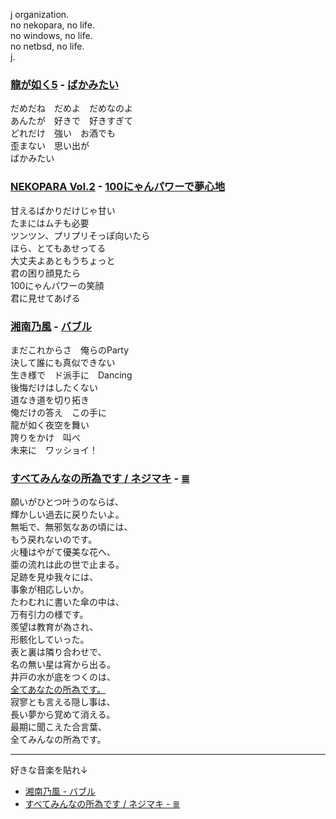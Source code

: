 j organization.  
no nekopara, no life.  
no windows, no life.  
no netbsd, no life.  
j.

### [龍が如く5](https://ryu-ga-gotoku.com/five/) - [ばかみたい](https://www.youtube.com/watch?v=ZSBnCOGj2t4)
だめだね　だめよ　だめなのよ  
あんたが　好きで　好きすぎて  
どれだけ　強い　お酒でも  
歪まない　思い出が  
ばかみたい

### [NEKOPARA Vol.2](http://pc.nekopara.com/vol/vol02.html) - [100にゃんパワーで夢心地](https://www.youtube.com/watch?v=3fd0mxW_EeI)
甘えるばかりだけじゃ甘い  
たまにはムチも必要  
ツンツン、プリプリそっぽ向いたら  
ほら、とてもあせってる  
大丈夫よあともうちょっと  
君の困り顔見たら  
100にゃんパワーの笑顔  
君に見せてあげる   

### [湘南乃風](https://www.134r.com/) - [バブル](https://www.youtube.com/watch?v=wcjvmvTv88U)
まだこれからさ　俺らのParty  
決して誰にも真似できない  
生き様で　ド派手に　Dancing  
後悔だけはしたくない  
道なき道を切り拓き  
俺だけの答え　この手に  
龍が如く夜空を舞い  
誇りをかけ　叫べ  
未来に　ワッショイ！  

### [すべてみんなの所為です / ネジマキ](https://www.youtube.com/channel/UCdrPudEZsBLKc-FQ4jUm42A) - [≣](https://www.youtube.com/watch?v=JzC1fMy01eo)
願いがひとつ叶うのならば、  
輝かしい過去に戻りたいよ。  
無垢で、無邪気なあの頃には、  
もう戻れないのです。  
火種はやがて優美な花へ、  
亜の流れは此の世で止まる。  
足跡を見ゆ我々には、  
事象が相応しいか。  
たわむれに書いた傘の中は、  
万有引力の様です。  
羨望は教育が為され、  
形骸化していった。  
表と裏は隣り合わせで、  
名の無い星は宵から出る。  
井戸の水が底をつくのは、  
[全てあなたの所為です。](https://www.youtube.com/@subeteanatanoseidesu)  
寂寥とも言える隠し事は、  
長い夢から覚めて消える。  
最期に聞こえた合言葉、  
全てみんなの所為です。  

---

好きな音楽を貼れ↓  
- [湘南乃風 - バブル](https://www.youtube.com/watch?v=wcjvmvTv88U)
- [すべてみんなの所為です / ネジマキ - ≣](https://www.youtube.com/watch?v=JzC1fMy01eo)
